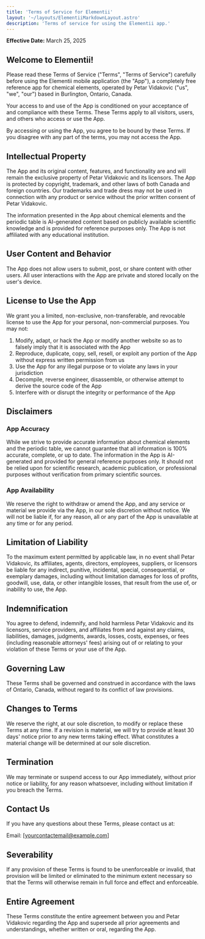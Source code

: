```yaml
---
title: 'Terms of Service for Elementii'
layout: '~/layouts/ElementiiMarkdownLayout.astro'
description: 'Terms of service for using the Elementii app.'
---
```


**Effective Date:** March 25, 2025

## Welcome to Elementii!

Please read these Terms of Service ("Terms", "Terms of Service") carefully before using the Elementii mobile application (the "App"), a completely free reference app for chemical elements, operated by Petar Vidakovic ("us", "we", "our") based in Burlington, Ontario, Canada.

Your access to and use of the App is conditioned on your acceptance of and compliance with these Terms. These Terms apply to all visitors, users, and others who access or use the App.

By accessing or using the App, you agree to be bound by these Terms. If you disagree with any part of the terms, you may not access the App.

## Intellectual Property

The App and its original content, features, and functionality are and will remain the exclusive property of Petar Vidakovic and its licensors. The App is protected by copyright, trademark, and other laws of both Canada and foreign countries. Our trademarks and trade dress may not be used in connection with any product or service without the prior written consent of Petar Vidakovic.

The information presented in the App about chemical elements and the periodic table is AI-generated content based on publicly available scientific knowledge and is provided for reference purposes only. The App is not affiliated with any educational institution.

## User Content and Behavior

The App does not allow users to submit, post, or share content with other users. All user interactions with the App are private and stored locally on the user's device.

## License to Use the App

We grant you a limited, non-exclusive, non-transferable, and revocable license to use the App for your personal, non-commercial purposes. You may not:

1. Modify, adapt, or hack the App or modify another website so as to falsely imply that it is associated with the App
2. Reproduce, duplicate, copy, sell, resell, or exploit any portion of the App without express written permission from us
3. Use the App for any illegal purpose or to violate any laws in your jurisdiction
4. Decompile, reverse engineer, disassemble, or otherwise attempt to derive the source code of the App
5. Interfere with or disrupt the integrity or performance of the App

## Disclaimers

### App Accuracy

While we strive to provide accurate information about chemical elements and the periodic table, we cannot guarantee that all information is 100% accurate, complete, or up to date. The information in the App is AI-generated and provided for general reference purposes only. It should not be relied upon for scientific research, academic publication, or professional purposes without verification from primary scientific sources.

### App Availability

We reserve the right to withdraw or amend the App, and any service or material we provide via the App, in our sole discretion without notice. We will not be liable if, for any reason, all or any part of the App is unavailable at any time or for any period.

## Limitation of Liability

To the maximum extent permitted by applicable law, in no event shall Petar Vidakovic, its affiliates, agents, directors, employees, suppliers, or licensors be liable for any indirect, punitive, incidental, special, consequential, or exemplary damages, including without limitation damages for loss of profits, goodwill, use, data, or other intangible losses, that result from the use of, or inability to use, the App.

## Indemnification

You agree to defend, indemnify, and hold harmless Petar Vidakovic and its licensors, service providers, and affiliates from and against any claims, liabilities, damages, judgments, awards, losses, costs, expenses, or fees (including reasonable attorneys' fees) arising out of or relating to your violation of these Terms or your use of the App.

## Governing Law

These Terms shall be governed and construed in accordance with the laws of Ontario, Canada, without regard to its conflict of law provisions.

## Changes to Terms

We reserve the right, at our sole discretion, to modify or replace these Terms at any time. If a revision is material, we will try to provide at least 30 days' notice prior to any new terms taking effect. What constitutes a material change will be determined at our sole discretion.

## Termination

We may terminate or suspend access to our App immediately, without prior notice or liability, for any reason whatsoever, including without limitation if you breach the Terms.

## Contact Us

If you have any questions about these Terms, please contact us at:

Email: [yourcontactemail@example.com]

## Severability

If any provision of these Terms is found to be unenforceable or invalid, that provision will be limited or eliminated to the minimum extent necessary so that the Terms will otherwise remain in full force and effect and enforceable.

## Entire Agreement

These Terms constitute the entire agreement between you and Petar Vidakovic regarding the App and supersede all prior agreements and understandings, whether written or oral, regarding the App.